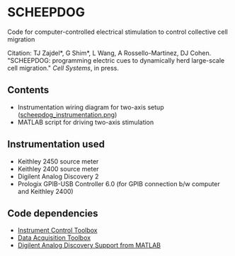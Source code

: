 # SCHEEPDOG
Code for computer-controlled electrical stimulation to control collective cell migration

Citation: TJ Zajdel\*, G Shim\*, L Wang, A Rossello-Martinez, DJ Cohen. "SCHEEPDOG: programming electric cues to dynamically herd large-scale cell migration." *Cell Systems*, in press.

## Contents
- Instrumentation wiring diagram for two-axis setup ([scheepdog_instrumentation.png](scheepdog_instrumentation.png))
- MATLAB script for driving two-axis stimulation

## Instrumentation used
- Keithley 2450 source meter
- Keithley 2400 source meter
- Digilent Analog Discovery 2
- Prologix GPIB-USB Controller 6.0 (for GPIB connection b/w computer and Keithley 2400)

## Code dependencies
- [Instrument Control Toolbox](https://www.mathworks.com/products/instrument.html)
- [Data Acquisition Toolbox](https://www.mathworks.com/products/data-acquisition.html)
- [Digilent Analog Discovery Support from MATLAB](https://www.mathworks.com/hardware-support/digilent-analog-discovery.html)
